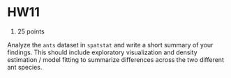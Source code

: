 # HW11

1. 25 points

Analyze the `ants` dataset in `spatstat` and write a short summary of your findings. This should include exploratory visualization and density estimation / model fitting to summarize differences across the two different ant species.
